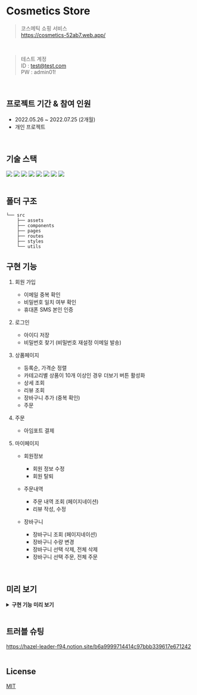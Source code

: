 # Cosmetics Store
>  코스메틱 쇼핑 서비스  
https://cosmetics-52ab7.web.app/
<br/>

>  테스트 계정  
ID : test@test.com  
PW : admin01!
<br/>

## 프로젝트 기간 & 참여 인원
- 2022.05.26 ~ 2022.07.25 (2개월)  
- 개인 프로젝트
<br/>

## 기술 스택
<img src="https://img.shields.io/badge/React-61DAFB?style=flat&logo=React&logoColor=white"/> <img src="https://img.shields.io/badge/TypeScript-3178C6?style=flat&logo=TypeScript&logoColor=white"/>
<img src="https://img.shields.io/badge/JavaScript-F7DF1E?style=flat&logo=JavaScript&logoColor=white"/>
<img src="https://img.shields.io/badge/HTML5-E34F26?style=flat&logo=HTML5&logoColor=white"/>
<img src="https://img.shields.io/badge/CSS3-1572B6?style=flat&logo=CSS3&logoColor=white"/>
<img src="https://img.shields.io/badge/Firebase-FFCA28?style=flat&logo=Firebase&logoColor=white"/>
<img src="https://img.shields.io/badge/Webpack-8DD6F9?style=flat&logo=Webpack&logoColor=white"/>
<img src="https://img.shields.io/badge/Babel-F9DC3E?style=flat&logo=Babel&logoColor=white"/>  
<br/>

## 폴더 구조
```
└── src  
    ├── assets  
    ├── components  
    ├── pages  
    ├── routes  
    ├── styles  
    └── utils
```  

## 구현 기능
1. 회원 가입
    - 이메일 중복 확인
    - 비밀번호 일치 여부 확인
    - 휴대폰 SMS 본인 인증  
    
2. 로그인
    - 아이디 저장
    - 비밀번호 찾기 (비밀번호 재설정 이메일 발송)
3. 상품페이지
    - 등록순, 가격순 정렬
    - 카테고리별 상품이 10개 이상인 경우 더보기 버튼 활성화
    - 상세 조회
    - 리뷰 조회
    - 장바구니 추가 (중복 확인)
    - 주문
4. 주문
    - 아임포트 결제   
5. 마이페이지
    - 회원정보  
    
        - 회원 정보 수정
        - 회원 탈퇴
    - 주문내역 
        - 주문 내역 조회 (페이지네이션)
        - 리뷰 작성, 수정
    - 장바구니
        - 장바구니 조회 (페이지네이션)
        - 장바구니 수량 변경
        - 장바구니 선택 삭제, 전체 삭제
        - 장바구니 선택 주문, 전체 주문  
<br/>

## 미리 보기
<details>
<summary><strong>구현 기능 미리 보기</strong></summary>
<div markdown="1">
<br/>

### 1. 회원가입
<img src="https://user-images.githubusercontent.com/68523204/206130152-5c432568-bb0b-4cc6-85af-4711997fa0e7.gif"/>
<br/><br/>

### 2. 로그인
<img src="https://user-images.githubusercontent.com/68523204/206135258-3b4925dc-3fa7-4b18-8982-c660c03f25e2.gif"/>
<br/><br/>

### 3. 메인 페이지
<img src="https://user-images.githubusercontent.com/68523204/187371609-bee33115-f833-4b36-a8ad-735599b696cd.png" width="600px"/>
<br/><br/>

### 4. 상품 리스트 페이지
<img src="https://user-images.githubusercontent.com/68523204/187371263-ad5996ea-0bfe-425f-9558-4a9d3b6ceadf.png" width="600px"/>
<br/><br/>

### 5. 장바구니 추가
<img src="https://user-images.githubusercontent.com/68523204/206130383-0d28994b-7116-430c-87bb-79b73f58068a.gif"/>
<br/><br/>

### 6. 장바구니 수량 변경
<img src="https://user-images.githubusercontent.com/68523204/206130841-279bd92f-8346-4911-8b68-b84ab976b041.gif"/>
<br/><br/>

### 7. 결제
<img src="https://user-images.githubusercontent.com/68523204/206133158-fec335c8-57cf-4bda-bcf1-d0a78201ad1e.gif"/>
<br/><br/>

### 8. 리뷰 작성
<img src="https://user-images.githubusercontent.com/68523204/206132440-6cdd8e98-3107-4fe0-9af1-d29a92cec105.gif"/>
</div>
</details>
<br/>

## 트러블 슈팅
https://hazel-leader-f94.notion.site/b6a9999714414c97bbb339617e671242  
<br/>

## License
<a href="https://github.com/sohyun934/cosmetics_store_project/commit/2c121a5b501212d23482ba0d33294d8e523324ed/">MIT</a>  
